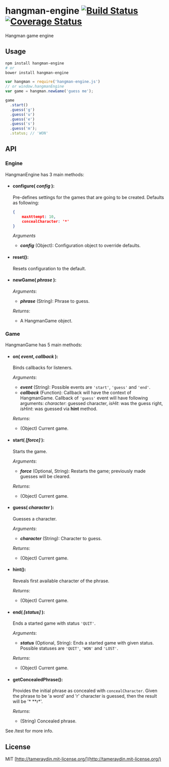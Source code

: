 # hangman-engine [![Build Status](http://img.shields.io/travis/tameraydin/hangman-engine/master.svg?style=flat-square)](https://travis-ci.org/tameraydin/hangman-engine) [![Coverage Status](https://img.shields.io/coveralls/tameraydin/hangman-engine/master.svg?style=flat-square)](https://coveralls.io/r/tameraydin/hangman-engine?branch=master)

Hangman game engine

## Usage

```bash
npm install hangman-engine
# or 
bower install hangman-engine
```

```javascript
var hangman = require('hangman-engine.js')
// or window.hangmanEngine
var game = hangman.newGame('guess me');

game
  .start()
  .guess('g')
  .guess('u')
  .guess('e')
  .guess('s')
  .guess('m');
  .status; // 'WON'
```

## API

### Engine
HangmanEngine has 3 main methods:
- #### configure( *config* ):
  Pre-defines settings for the games that are going to be created.
  Defaults as following:
  ```json
  {
      maxAttempt: 10,
      concealCharacter: '*'
  }
  ```

  *Arguments*
  - ***config*** (Object): Configuration object to override defaults.

- #### reset():
  Resets configuration to the default.

- #### newGame( *phrase* ):
  *Arguments*: 
  - ***phrase*** (String): Phrase to guess.

  *Returns*: 
  - A HangmanGame object.

### Game
HangmanGame has 5 main methods:

- #### on( *event*, *callback* ):
  Binds callbacks for listeners.

  *Arguments*: 
  - ***event*** (String): Possible events are `'start'`, `'guess'` and `'end'`.
  - ***callback*** (Function): Callback will have the context of HangmanGame. Callback of `'guess'` event will have following arguments: *character*: guessed character, *isHit*: was the guess right, *isHint*: was guessed via **hint** method.

  *Returns*: 
  - (Object) Current game.

- #### start( *[force]* ):
  Starts the game.

  *Arguments*: 
  - ***force*** (Optional, String): Restarts the game; previously made guesses will be cleared.

  *Returns*: 
  - (Object) Current game.
  
- #### guess( *character* ):
  Guesses a character.

  *Arguments*: 
  - ***character*** (String): Character to guess.

  *Returns*: 
  - (Object) Current game.

- #### hint():
  Reveals first available character of the phrase.

  *Returns*: 
  - (Object) Current game.

- #### end( *[status]* ):
  Ends a started game with status `'QUIT'`.

  *Arguments*: 
  - ***status*** (Optional, String): Ends a started game with given status. Possible statuses are `'QUIT'`, `'WON'` and `'LOST'`.

  *Returns*: 
  - (Object) Current game.

- #### getConcealedPhrase():
  Provides the initial phrase as concealed with `concealCharacter`. Given the phrase to be 'a word' and 'r' character is guessed, then the result will be '&#42; &#42;&#42;r&#42;'.

  *Returns*: 
  - (String) Concealed phrase.

See /test for more info.

## License

MIT [http://tameraydin.mit-license.org/](http://tameraydin.mit-license.org/)
